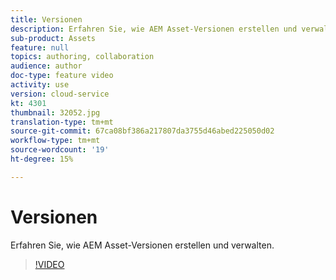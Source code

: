```yaml
---
title: Versionen
description: Erfahren Sie, wie AEM Asset-Versionen erstellen und verwalten.
sub-product: Assets
feature: null
topics: authoring, collaboration
audience: author
doc-type: feature video
activity: use
version: cloud-service
kt: 4301
thumbnail: 32052.jpg
translation-type: tm+mt
source-git-commit: 67ca08bf386a217807da3755d46abed225050d02
workflow-type: tm+mt
source-wordcount: '19'
ht-degree: 15%

---
```



# Versionen

Erfahren Sie, wie AEM Asset-Versionen erstellen und verwalten.

>[!VIDEO](https://video.tv.adobe.com/v/32052/?quality=12&learn=on&hidetitle=true)